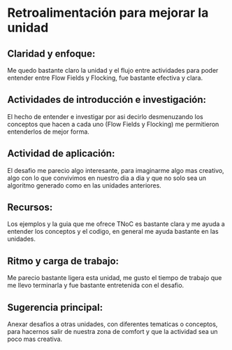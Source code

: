 # Retroalimentación para mejorar la unidad

## Claridad y enfoque: 
Me quedo bastante claro la unidad y el flujo entre actividades para poder entender entre Flow Fields y Flocking, fue bastante efectiva y clara.

## Actividades de introducción e investigación:
El hecho de entender e investigar por asi decirlo desmenuzando los conceptos que hacen a cada uno (Flow Fields y Flocking) me permitieron entenderlos de mejor forma.

## Actividad de aplicación:
El desafio me parecio algo interesante, para imaginarme algo mas creativo, algo con lo que convivimos en nuestro dia a dia y que no solo sea un algoritmo generado como en las unidades anteriores.

## Recursos:
Los ejemplos y la guia que me ofrece TNoC es bastante clara y me ayuda a entender los conceptos y el codigo, en general me ayuda bastante en las unidades.

## Ritmo y carga de trabajo:
Me parecio bastante ligera esta unidad, me gusto el tiempo de trabajo que me llevo terminarla y fue bastante entretenida con el desafio.

## Sugerencia principal:
Anexar desafios a otras unidades, con diferentes tematicas o conceptos, para hacernos salir de nuestra zona de comfort y que la actividad sea un poco mas creativa.

